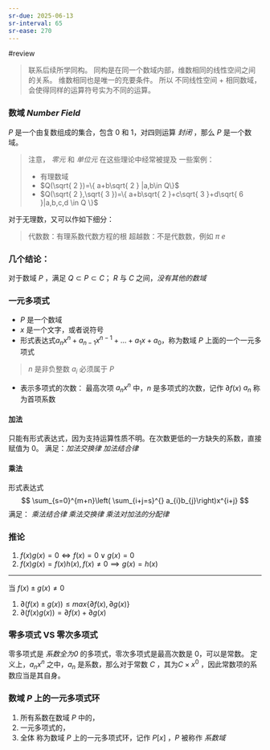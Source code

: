 ```yaml
---
sr-due: 2025-06-13
sr-interval: 65
sr-ease: 270
---
```

#review 
>联系后续所学同构。
>同构是在同一个数域内部，维数相同的线性空间之间的关系。
>维数相同也是唯一的充要条件。
>所以 不同线性空间 + 相同数域，会使得同样的运算符号实为不同的运算。
### 数域 *Number Field*

$P$ 是一个由复数组成的集合，包含 0 和 1，对四则运算 *封闭* ，那么 $P$ 是一个数域。

>注意， *零元* 和 *单位元* 在这些理论中经常被提及
>一些案例：
>- 有理数域
>- $Q(\sqrt{ 2 })=\{ a+b\sqrt{ 2 } |a,b\in Q\}$
>- $Q(\sqrt{ 2 },\sqrt{ 3 })=\{ a+b\sqrt{ 2 }+c\sqrt{ 3 }+d\sqrt{ 6 }|a,b,c,d \in Q \}$

对于无理数，又可以作如下细分：
>代数数：有理系数代数方程的根
>超越数：不是代数数，例如 $\pi$ $e$

### 几个结论：

对于数域 $P$ ，满足 $Q \subset P \subset C$；
$R$ 与 $C$ 之间，*没有其他的数域*

### 一元多项式

- $P$ 是一个数域
- $x$ 是一个文字，或者说符号
- 形式表达式$a_{n}x^n+a_{n-1}x^{n-1}+\dots+a_{1}x+a_{0}$，称为数域 $P$ 上面的一个一元多项式
>$n$ 是非负整数
>$a_{i}$ 必须属于 $P$

- 表示多项式的次数：
	最高次项 $a_{n}x^{n}$ 中，$n$ 是多项式的次数，记作 $\partial f(x)$
	$a_{n}$ 称为首项系数

#### 加法

只能有形式表达式，因为支持运算性质不明。在次数更低的一方缺失的系数，直接赋值为 0。
满足：*加法交换律  加法结合律*
#### 乘法
形式表达式
$$
\sum_{s=0}^{m+n}\left( \sum_{i+j=s}^{} a_{i}b_{j}\right)x^{i+j}
$$
满足： *乘法结合律  乘法交换律  乘法对加法的分配律*

### 推论
1. $f(x)g(x)=0 \Leftrightarrow f(x)=0 \lor g(x)=0$
2. $f(x)g(x)=f(x)h(x),f(x)\neq 0\implies g(x)=h(x)$

---
当 $f(x)\pm g(x)\neq 0$
1. $\partial(f(x)\pm g(x))\leq max\{ \partial f(x),\partial g(x) \}$
2. $\partial (f(x)g(x))=\partial f(x)+\partial g(x)$

### 零多项式 VS 零次多项式

零多项式是 *系数全为0* 的多项式，零次多项式是最高次数是 0，可以是常数。
定义上，$a_{n}x^{n}$ 之中，$a_{n}$ 是系数，那么对于常数 $C$ ，其为$C\times x^{0}$ ，因此常数项的系数应当是其自身。
### 数域 $P$ 上的一元多项式环

1. 所有系数在数域 $P$ 中的，
2. 一元多项式的，
3. 全体
称为数域 $P$ 上的一元多项式环，记作 $P[x]$ ，$P$ 被称作 *系数域*


